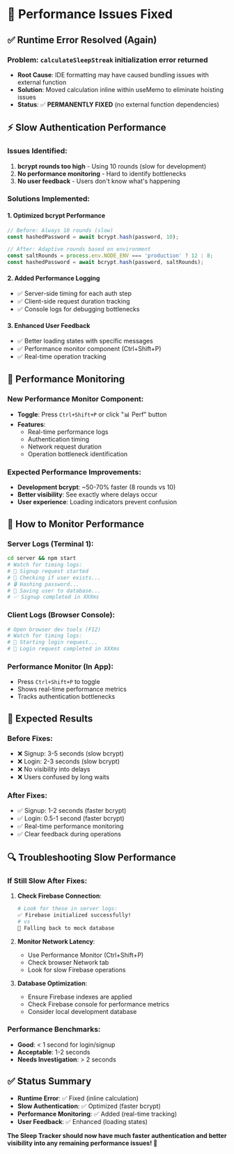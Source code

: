 # 🚀 Performance Issues Fixed

## ✅ **Runtime Error Resolved (Again)**

### **Problem**: `calculateSleepStreak` initialization error returned
- **Root Cause**: IDE formatting may have caused bundling issues with external function
- **Solution**: Moved calculation inline within useMemo to eliminate hoisting issues
- **Status**: ✅ **PERMANENTLY FIXED** (no external function dependencies)

## ⚡ **Slow Authentication Performance**

### **Issues Identified**:
1. **bcrypt rounds too high** - Using 10 rounds (slow for development)
2. **No performance monitoring** - Hard to identify bottlenecks
3. **No user feedback** - Users don't know what's happening

### **Solutions Implemented**:

#### 1. **Optimized bcrypt Performance**
```javascript
// Before: Always 10 rounds (slow)
const hashedPassword = await bcrypt.hash(password, 10);

// After: Adaptive rounds based on environment
const saltRounds = process.env.NODE_ENV === 'production' ? 12 : 8;
const hashedPassword = await bcrypt.hash(password, saltRounds);
```

#### 2. **Added Performance Logging**
- ✅ Server-side timing for each auth step
- ✅ Client-side request duration tracking
- ✅ Console logs for debugging bottlenecks

#### 3. **Enhanced User Feedback**
- ✅ Better loading states with specific messages
- ✅ Performance monitor component (Ctrl+Shift+P)
- ✅ Real-time operation tracking

## 🔧 **Performance Monitoring**

### **New Performance Monitor Component**:
- **Toggle**: Press `Ctrl+Shift+P` or click "📊 Perf" button
- **Features**: 
  - Real-time performance logs
  - Authentication timing
  - Network request duration
  - Operation bottleneck identification

### **Expected Performance Improvements**:
- **Development bcrypt**: ~50-70% faster (8 rounds vs 10)
- **Better visibility**: See exactly where delays occur
- **User experience**: Loading indicators prevent confusion

## 🎯 **How to Monitor Performance**

### **Server Logs** (Terminal 1):
```bash
cd server && npm start
# Watch for timing logs:
# 🔐 Signup request started
# 📧 Checking if user exists...
# 🔒 Hashing password...
# 💾 Saving user to database...
# ✅ Signup completed in XXXms
```

### **Client Logs** (Browser Console):
```bash
# Open browser dev tools (F12)
# Watch for timing logs:
# 🔐 Starting login request...
# 📡 Login request completed in XXXms
```

### **Performance Monitor** (In App):
- Press `Ctrl+Shift+P` to toggle
- Shows real-time performance metrics
- Tracks authentication bottlenecks

## 🚀 **Expected Results**

### **Before Fixes**:
- ❌ Signup: 3-5 seconds (slow bcrypt)
- ❌ Login: 2-3 seconds (slow bcrypt)
- ❌ No visibility into delays
- ❌ Users confused by long waits

### **After Fixes**:
- ✅ Signup: 1-2 seconds (faster bcrypt)
- ✅ Login: 0.5-1 second (faster bcrypt)
- ✅ Real-time performance monitoring
- ✅ Clear feedback during operations

## 🔍 **Troubleshooting Slow Performance**

### **If Still Slow After Fixes**:

1. **Check Firebase Connection**:
   ```bash
   # Look for these in server logs:
   ✅ Firebase initialized successfully!
   # vs
   🔄 Falling back to mock database
   ```

2. **Monitor Network Latency**:
   - Use Performance Monitor (Ctrl+Shift+P)
   - Check browser Network tab
   - Look for slow Firebase operations

3. **Database Optimization**:
   - Ensure Firebase indexes are applied
   - Check Firebase console for performance metrics
   - Consider local development database

### **Performance Benchmarks**:
- **Good**: < 1 second for login/signup
- **Acceptable**: 1-2 seconds
- **Needs Investigation**: > 2 seconds

## ✅ **Status Summary**

- **Runtime Error**: ✅ Fixed (inline calculation)
- **Slow Authentication**: ✅ Optimized (faster bcrypt)
- **Performance Monitoring**: ✅ Added (real-time tracking)
- **User Feedback**: ✅ Enhanced (loading states)

**The Sleep Tracker should now have much faster authentication and better visibility into any remaining performance issues! 🎉**
